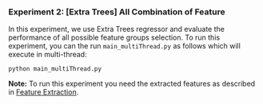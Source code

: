 ### Experiment 2: [Extra Trees] All Combination of Feature
In this experiment, we use Extra Trees regressor and evaluate the performance of all possible  feature groups selection.
To run this experiment, you can the run `main_multiThread.py` as follows which will execute in multi-thread:
```
python main_multiThread.py
```

**Note:** To run this experiment you need the extracted features as described in [Feature Extraction](../../feature_extraction).
